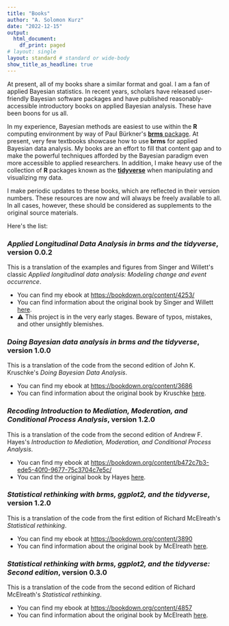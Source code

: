 ```yaml
---
title: "Books"
author: "A. Solomon Kurz"
date: "2022-12-15"
output:
  html_document:
    df_print: paged
# layout: single
layout: standard # standard or wide-body
show_title_as_headline: true
---
```


At present, all of my books share a similar format and goal. I am a fan of applied Bayesian statistics. In recent years, scholars have released user-friendly Bayesian software packages and have published reasonably-accessible introductory books on applied Bayesian analysis. These have been boons for us all.

In my experience, Bayesian methods are easiest to use within the **R** computing environment by way of Paul Bürkner's [**brms** package](https://github.com/paul-buerkner/brms). At present, very few textbooks showcase how to use **brms** for applied Bayesian data analysis. My books are an effort to fill that content gap and to make the powerful techniques afforded by the Bayesian paradigm even more accessible to applied researchers. In addition, I make heavy use of the collection of **R** packages known as the [**tidyverse**](https://www.tidyverse.org) when manipulating and visualizing my data.

I make periodic updates to these books, which are reflected in their version numbers. These resources are now and will always be freely available to all. In all cases, however, these should be considered as supplements to the original source materials.

Here's the list:

### *Applied Longitudinal Data Analysis in brms and the tidyverse*, version 0.0.2

This is a translation of the examples and figures from Singer and Willett's classic *Applied longitudinal data analysis: Modeling change and event occurrence*. 
* You can find my ebook at https://bookdown.org/content/4253/
* You can find information about the original book by Singer and Willett [here](https://www.oxfordscholarship.com/view/10.1093/acprof:oso/9780195152968.001.0001/acprof-9780195152968).
* :warning: This project is in the very early stages. Beware of typos, mistakes, and other unsightly blemishes.

### *Doing Bayesian data analysis in brms and the tidyverse*, version 1.0.0

This is a translation of the code from the second edition of John K. Kruschke's *Doing Bayesian Data Analysis*.
* You can find my ebook at https://bookdown.org/content/3686
* You can find information about the original book by Kruschke [here](https://sites.google.com/site/doingbayesiandataanalysis/).

### *Recoding Introduction to Mediation, Moderation, and Conditional Process Analysis*, version 1.2.0

This is a translation of the code from the second edition of Andrew F. Hayes's *Introduction to Mediation, Moderation, and Conditional Process Analysis*.
* You can find my ebook at https://bookdown.org/content/b472c7b3-ede5-40f0-9677-75c3704c7e5c/
*  You can find the original book by Hayes [here](http://afhayes.com/introduction-to-mediation-moderation-and-conditional-process-analysis.html).
  
### *Statistical rethinking with brms, ggplot2, and the tidyverse*, version 1.2.0

This is a translation of the code from the first edition of Richard McElreath's *Statistical rethinking*.
* You can find my ebook at https://bookdown.org/content/3890
* You can find information about the original book by McElreath [here](http://xcelab.net/rm/statistical-rethinking/).

### *Statistical rethinking with brms, ggplot2, and the tidyverse: Second edition*, version 0.3.0

This is a translation of the code from the second edition of Richard McElreath's *Statistical rethinking*.
* You can find my ebook at https://bookdown.org/content/4857
* You can find information about the original book by McElreath [here](http://xcelab.net/rm/statistical-rethinking/).

